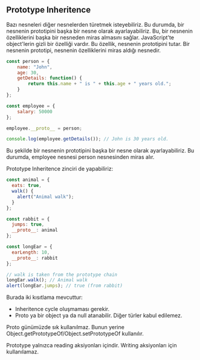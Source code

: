 ## Prototype Inheritence

Bazı nesneleri diğer nesnelerden türetmek isteyebiliriz. Bu durumda, bir nesnenin prototipini başka bir nesne olarak ayarlayabiliriz. Bu, bir nesnenin özelliklerini başka bir nesneden miras almasını sağlar. JavaScript'te object'lerin gizli bir özelliği vardır. Bu özellik, nesnenin prototipini tutar. Bir nesnenin prototipi, nesnenin özelliklerini miras aldığı nesnedir. 

```js
const person = {
    name: "John",
    age: 30,
    getDetails: function() {
        return this.name + " is " + this.age + " years old.";
    }
};

const employee = {
    salary: 50000
};

employee.__proto__ = person;

console.log(employee.getDetails()); // John is 30 years old.
```

Bu şekilde bir nesnenin prototipini başka bir nesne olarak ayarlayabiliriz. Bu durumda, employee nesnesi person nesnesinden miras alır. 

Prototype Inheritence zinciri de yapabiliriz:

```js
const animal = {
  eats: true,
  walk() {
    alert("Animal walk");
  }
};

const rabbit = {
  jumps: true,
  __proto__: animal
};

const longEar = {
  earLength: 10,
  __proto__: rabbit
};

// walk is taken from the prototype chain
longEar.walk(); // Animal walk
alert(longEar.jumps); // true (from rabbit)
```

Burada iki kısıtlama mevcuttur:

- Inheritence cycle oluşmaması gerekir.
- Proto ya bir object ya da null atanabilir. Diğer türler kabul edilemez.

Proto günümüzde sık kullanılmaz. Bunun yerine Object.getPrototypeOf/Object.setPrototypeOf kullanılır.

Prototype yalnızca reading aksiyonları içindir. Writing aksiyonları için kullanılamaz. 






